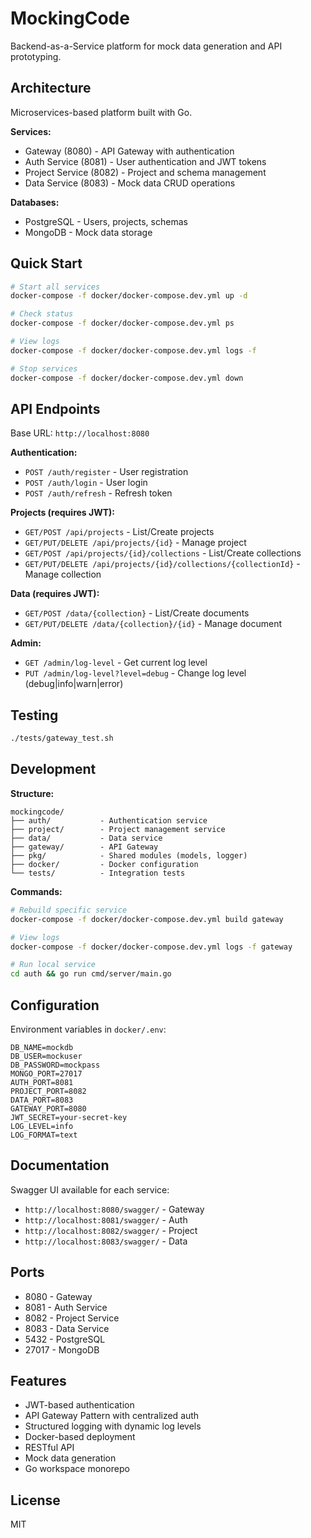 # MockingCode

Backend-as-a-Service platform for mock data generation and API prototyping.

## Architecture

Microservices-based platform built with Go.

**Services:**
- Gateway (8080) - API Gateway with authentication
- Auth Service (8081) - User authentication and JWT tokens
- Project Service (8082) - Project and schema management
- Data Service (8083) - Mock data CRUD operations

**Databases:**
- PostgreSQL - Users, projects, schemas
- MongoDB - Mock data storage

## Quick Start

```bash
# Start all services
docker-compose -f docker/docker-compose.dev.yml up -d

# Check status
docker-compose -f docker/docker-compose.dev.yml ps

# View logs
docker-compose -f docker/docker-compose.dev.yml logs -f

# Stop services
docker-compose -f docker/docker-compose.dev.yml down
```

## API Endpoints

Base URL: `http://localhost:8080`

**Authentication:**
- `POST /auth/register` - User registration
- `POST /auth/login` - User login
- `POST /auth/refresh` - Refresh token

**Projects (requires JWT):**
- `GET/POST /api/projects` - List/Create projects
- `GET/PUT/DELETE /api/projects/{id}` - Manage project
- `GET/POST /api/projects/{id}/collections` - List/Create collections
- `GET/PUT/DELETE /api/projects/{id}/collections/{collectionId}` - Manage collection

**Data (requires JWT):**
- `GET/POST /data/{collection}` - List/Create documents
- `GET/PUT/DELETE /data/{collection}/{id}` - Manage document

**Admin:**
- `GET /admin/log-level` - Get current log level
- `PUT /admin/log-level?level=debug` - Change log level (debug|info|warn|error)

## Testing

```bash
./tests/gateway_test.sh
```

## Development

**Structure:**
```
mockingcode/
├── auth/           - Authentication service
├── project/        - Project management service  
├── data/           - Data service
├── gateway/        - API Gateway
├── pkg/            - Shared modules (models, logger)
├── docker/         - Docker configuration
└── tests/          - Integration tests
```

**Commands:**
```bash
# Rebuild specific service
docker-compose -f docker/docker-compose.dev.yml build gateway

# View logs
docker-compose -f docker/docker-compose.dev.yml logs -f gateway

# Run local service
cd auth && go run cmd/server/main.go
```

## Configuration

Environment variables in `docker/.env`:

```env
DB_NAME=mockdb
DB_USER=mockuser
DB_PASSWORD=mockpass
MONGO_PORT=27017
AUTH_PORT=8081
PROJECT_PORT=8082
DATA_PORT=8083
GATEWAY_PORT=8080
JWT_SECRET=your-secret-key
LOG_LEVEL=info
LOG_FORMAT=text
```

## Documentation

Swagger UI available for each service:
- `http://localhost:8080/swagger/` - Gateway
- `http://localhost:8081/swagger/` - Auth
- `http://localhost:8082/swagger/` - Project
- `http://localhost:8083/swagger/` - Data

## Ports

- 8080 - Gateway
- 8081 - Auth Service
- 8082 - Project Service
- 8083 - Data Service
- 5432 - PostgreSQL
- 27017 - MongoDB

## Features

- JWT-based authentication
- API Gateway Pattern with centralized auth
- Structured logging with dynamic log levels
- Docker-based deployment
- RESTful API
- Mock data generation
- Go workspace monorepo

## License

MIT

